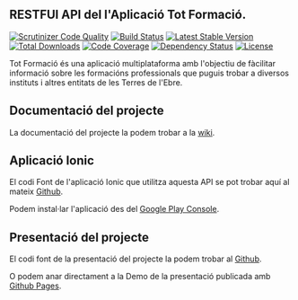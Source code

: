 ## RESTFUl API del l'Aplicació Tot Formació.

[![Scrutinizer Code Quality](https://scrutinizer-ci.com/g/nicolaeturcan/trainingresourceapp/badges/quality-score.png?b=master)](https://scrutinizer-ci.com/g/nicolaeturcan/trainingresourceapp/?branch=master)
[![Build Status](https://scrutinizer-ci.com/g/nicolaeturcan/trainingresourceapp/badges/build.png?b=master)](https://scrutinizer-ci.com/g/nicolaeturcan/trainingresourceapp/build-status/master)
[![Latest Stable Version](https://poser.pugx.org/nt/trainingresourceapp/v/stable)](https://packagist.org/packages/nt/trainingresourceapp)
[![Total Downloads](https://poser.pugx.org/nt/trainingresourceapp/downloads)](https://packagist.org/packages/nt/trainingresourceapp)
[![Code Coverage](https://scrutinizer-ci.com/g/nicolaeturcan/trainingresourceapp/badges/coverage.png?b=master)](https://scrutinizer-ci.com/g/nicolaeturcan/trainingresourceapp/?branch=master)
[![Dependency Status](https://img.shields.io/david/nicolaeturcan/trainingresourceapp.svg)](https://david-dm.org/nicolaeturcan/trainingresourceapp)
[![License](https://img.shields.io/github/license/nicolaeturcan/trainingresourceapp.svg)](https://raw.githubusercontent.com/nicolaeturcan/trainingresourceapp/master/LICENSE)

Tot Formació és una aplicació multiplataforma amb l'objectiu de fàcilitar informació sobre les formacións professionals que puguis trobar a diversos instituts i altres entitats de les Terres de l'Ebre.


## Documentació del projecte

La documentació del projecte la podem trobar a la [wiki](http://acacha.org/mediawiki/Usuari:TNicolae/App_formaci%C3%B3_TE).

## Aplicació Ionic

El codi Font de l'aplicació Ionic que utilitza aquesta API se pot trobar aquí al mateix [Github](https://github.com/nicolaeturcan/trainingresourceapp).

Podem instal·lar l'aplicació des del [Google Play Console](https://play.google.com/store/apps/details?id=com.iesebre.dam2.pa201415.formapp).

## Presentació del projecte
El codi font de la presentació del projecte la podem trobar al [Github](https://github.com/nicolaeturcan/TrainingResourcePresentation/tree/gh-pages).

O podem anar directament a la Demo de la presentació publicada amb [Github Pages](http://nicolaeturcan.github.io/TrainingResourcePresentation/#/).




